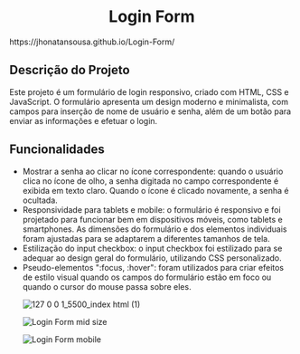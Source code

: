 <h1 align="center"> Login Form </h1>
https://jhonatansousa.github.io/Login-Form/

<div>
<h2>Descrição do Projeto</h2>
<p>Este projeto é um formulário de login responsivo, criado com HTML, CSS e JavaScript. O formulário apresenta um design moderno e minimalista, com campos para inserção de nome de usuário e senha, além de um botão para enviar as informações e efetuar o login.</p>
</div>
<h2>Funcionalidades</h2>
<ul>
<li>Mostrar a senha ao clicar no ícone correspondente: quando o usuário clica no ícone de olho, a senha digitada no campo correspondente é exibida em texto claro. Quando o ícone é clicado novamente, a senha é ocultada.</li>
<li>Responsividade para tablets e mobile: o formulário é responsivo e foi projetado para funcionar bem em dispositivos móveis, como tablets e smartphones. As dimensões do formulário e dos elementos individuais foram ajustadas para se adaptarem a diferentes tamanhos de tela.</li>
<li>Estilização do input checkbox: o input checkbox foi estilizado para se adequar ao design geral do formulário, utilizando CSS personalizado.</li>
<li>Pseudo-elementos ":focus, :hover": foram utilizados para criar efeitos de estilo visual quando os campos do formulário estão em foco ou quando o cursor do mouse passa sobre eles.</li>

![127 0 0 1_5500_index html (1)](https://user-images.githubusercontent.com/126415306/224522414-70d502c4-4bae-4cd8-b092-a2a14f47a121.png)

![Login Form mid size](https://user-images.githubusercontent.com/126415306/224522291-2afc1a9d-ad00-4992-b786-78bf406b611f.png)

![Login Form mobile](https://user-images.githubusercontent.com/126415306/224522290-fa439b33-82cc-43e8-9c9c-1521f707e1fc.png)

